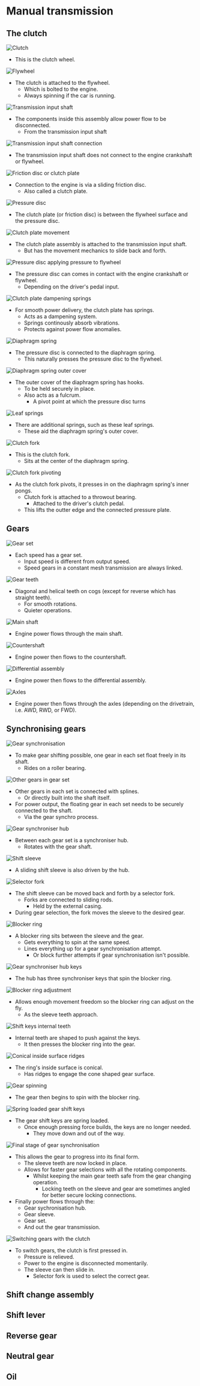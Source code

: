 # Manual transmission

## The clutch

![Clutch](images/clutch.png)

- This is the clutch wheel.

![Flywheel](images/flywheel.png)

- The clutch is attached to the flywheel.
  - Which is bolted to the engine.
  - Always spinning if the car is running.

![Transmission input shaft](images/input-shaft.png)

- The components inside this assembly allow power flow to be disconnected.
  - From the transmission input shaft

![Transmission input shaft connection](images/input-shaft-connection.png)

- The transmission input shaft does not connect to the engine crankshaft or flywheel.

![Friction disc or clutch plate](images/friction-disc.png)

- Connection to the engine is via a sliding friction disc.
  - Also called a clutch plate.

![Pressure disc](images/pressure-disc.png)

- The clutch plate (or friction disc) is between the flywheel surface and the pressure disc.

![Clutch plate movement](images/clutch-plate-movement.png)

- The clutch plate assembly is attached to the transmission input shaft.
  - But has the movement mechanics to slide back and forth.

![Pressure disc applying pressure to flywheel](images/pressure-disc-squeeze.png)

- The pressure disc can comes in contact with the engine crankshaft or flywheel.
  - Depending on the driver's pedal input.

![Clutch plate dampening springs](images/clutch-plate-dampening-system.png)

- For smooth power delivery, the clutch plate has springs.
  - Acts as a dampening system.
  - Springs continously absorb vibrations.
  - Protects against power flow anomalies.

![Diaphragm spring](images/diaphragm-spring.png)

- The pressure disc is connected to the diaphragm spring.
  - This naturally presses the pressure disc to the flywheel.

![Diaphragm spring outer cover](images/diaphragm-spring-outer-cover.png)

- The outer cover of the diaphragm spring has hooks.
  - To be held securely in place.
  - Also acts as a fulcrum.
    - A pivot point at which the pressure disc turns

![Leaf springs](images/leaf-springs.png)

- There are additional springs, such as these leaf springs.
  - These aid the diaphragm spring's outer cover.

![Clutch fork](images/clutch-fork.png)

- This is the clutch fork.
  - Sits at the center of the diaphragm spring.

![Clutch fork pivoting](images/clutch-fork-pivot.png)

- As the clutch fork pivots, it presses in on the diaphragm spring's inner pongs.
  - Clutch fork is attached to a throwout bearing.
    - Attached to the driver's clutch pedal.
  - This lifts the outter edge and the connected pressure plate.

## Gears

![Gear set](images/gear-set.png)

- Each speed has a gear set.
  - Input speed is different from output speed.
  - Speed gears in a constant mesh transmission are always linked.

![Gear teeth](images/gear-teeth.png)

- Diagonal and helical teeth on cogs (except for reverse which has straight teeth).
  - For smooth rotations.
  - Quieter operations.

![Main shaft](images/main-shaft.png)

- Engine power flows through the main shaft.

![Countershaft](images/counter-shaft.png)

- Engine power then flows to the countershaft.

![Differential assembly](images/differential-assembly.png)

- Engine power then flows to the differential assembly.

![Axles](images/axles.png)

- Engine power then flows through the axles (depending on the drivetrain, i.e. AWD, RWD, or FWD).

## Synchronising gears

![Gear synchronisation](images/gear-synchro.png)

- To make gear shifting possible, one gear in each set float freely in its shaft.
  - Rides on a roller bearing.

![Other gears in gear set](images/gear-synchro-2.png)

- Other gears in each set is connected with splines.
  - Or directly built into the shaft itself.
- For power output, the floating gear in each set needs to be securely connected to the shaft.
  - Via the gear synchro process.

![Gear synchroniser hub](images/gear-synchro-hub.png)

- Between each gear set is a synchroniser hub.
  - Rotates with the gear shaft.

![Shift sleeve](images/shift-sleeve.png)

- A sliding shift sleeve is also driven by the hub.

![Selector fork](images/selector-fork.png)

- The shift sleeve can be moved back and forth by a selector fork.
  - Forks are connected to sliding rods.
    - Held by the external casing.
- During gear selection, the fork moves the sleeve to the desired gear.

![Blocker ring](images/blocker-ring.png)

- A blocker ring sits between the sleeve and the gear.
  - Gets everything to spin at the same speed.
  - Lines everything up for a gear synchronisation attempt.
    - Or block further attempts if gear synchronisation isn't possible.

![Gear synchroniser hub keys](images/gear-synchro-keys.png)

- The hub has three synchroniser keys that spin the blocker ring.

![Blocker ring adjustment](images/blocker-ring-adjustment.png)

- Allows enough movement freedom so the blocker ring can adjust on the fly.
  - As the sleeve teeth approach.

![Shift keys internal teeth](images/shift-keys-internal-teeth.png)

- Internal teeth are shaped to push against the keys.
  - It then presses the blocker ring into the gear.

![Conical inside surface ridges](images/ring-inside-surface.png)

- The ring's inside surface is conical.
  - Has ridges to engage the cone shaped gear surface.

![Gear spinning](images/gear-spin.png)

- The gear then begins to spin with the blocker ring.

![Spring loaded gear shift keys](images/spring-loaded-shift-keys.png)

- The gear shift keys are spring loaded.
  - Once enough pressing force builds, the keys are no longer needed.
    - They move down and out of the way.

![Final stage of gear synchronisation](images/gear-synchro-final-form.png)

- This allows the gear to progress into its final form.
  - The sleeve teeth are now locked in place.
  - Allows for faster gear selections with all the rotating components.
    - Whilst keeping the main gear teeth safe from the gear changing operation.
      - Locking teeth on the sleeve and gear are sometimes angled for better secure locking connections.
- Finally power flows through the:
  - Gear sychronisation hub.
  - Gear sleeve.
  - Gear set.
  - And out the gear transmission.

![Switching gears with the clutch](images/switching-gears.png)

- To switch gears, the clutch is first pressed in.
  - Pressure is relieved.
  - Power to the engine is disconnected momentarily.
  - The sleeve can then slide in.
    - Selector fork is used to select the correct gear.

## Shift change assembly

## Shift lever

## Reverse gear

## Neutral gear

## Oil
